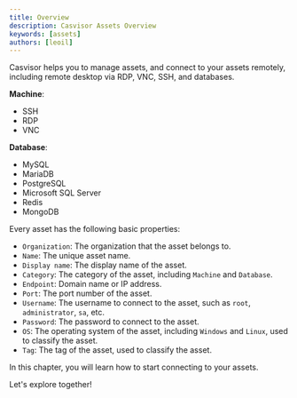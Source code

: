 ```yaml
---
title: Overview
description: Casvisor Assets Overview
keywords: [assets]
authors: [leoil]
---
```


Casvisor helps you to manage assets, and connect to your assets remotely, including remote desktop via RDP, VNC, SSH, and databases.

**Machine**:

- SSH
- RDP
- VNC

**Database**:

- MySQL
- MariaDB
- PostgreSQL
- Microsoft SQL Server
- Redis
- MongoDB

Every asset has the following basic properties:

- `Organization`: The organization that the asset belongs to.
- `Name`: The unique asset name.
- `Display name`: The display name of the asset.
- `Category`: The category of the asset, including `Machine` and `Database`.
- `Endpoint`: Domain name or IP address.
- `Port`: The port number of the asset.
- `Username`: The username to connect to the asset, such as `root`, `administrator`, `sa`, etc.
- `Password`: The password to connect to the asset.
- `OS`: The operating system of the asset, including `Windows` and `Linux`, used to classify the asset.
- `Tag`: The tag of the asset, used to classify the asset.

In this chapter, you will learn how to start connecting to your assets.

Let's explore together!
